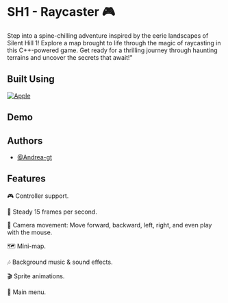 # SH1 - Raycaster :video_game:
Step into a spine-chilling adventure inspired by the eerie landscapes of Silent Hill 1! Explore a map brought to life through the magic of raycasting in this C++-powered game. Get ready for a thrilling journey through haunting terrains and uncover the secrets that await!"


## Built Using 
[![Apple](https://img.shields.io/badge/C++-999999?style=for-the-badge&logo=cplusplus&logoColor=white&labelColor=yellow)]()

## Demo

## Authors
- [@Andrea-gt](https://github.com/Andrea-gt)

## Features
🎮 Controller support.

🚀 Steady 15 frames per second.

📸 Camera movement: Move forward, backward, left, right, and even play with the mouse.

🗺️ Mini-map.

🎶 Background music & sound effects.

🎬 Sprite animations.

🏰 Main menu.
